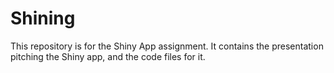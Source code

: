 # Shining
This repository is for the Shiny App assignment.
It contains the presentation pitching the Shiny app, and the code files for it.
